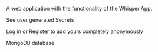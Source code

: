 A web application with the functionality of the Whisper App.

See user generated Secrets

Log in or Register to add yours completely anonymously

MongoDB database
